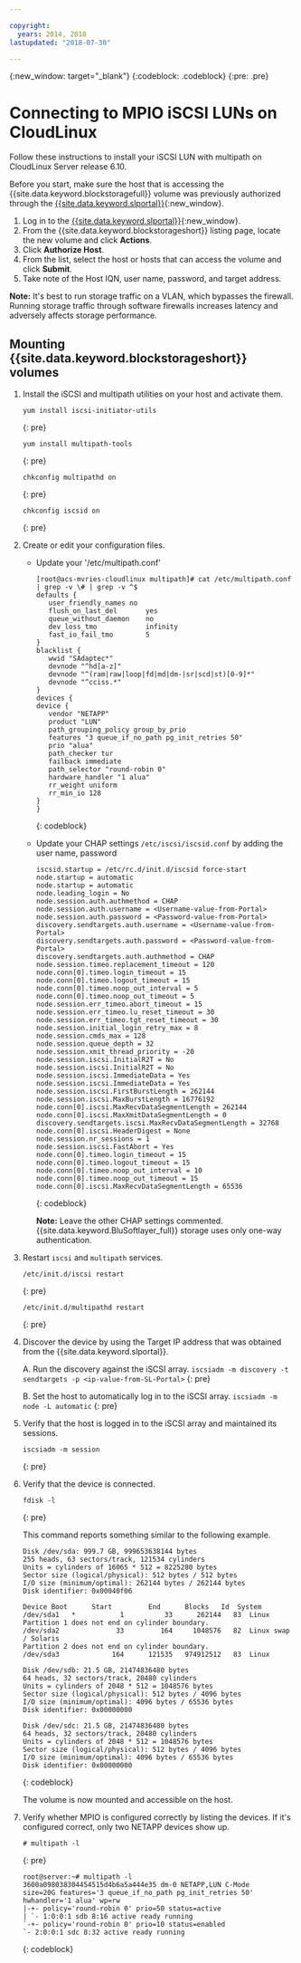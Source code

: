 ```yaml
---

copyright:
  years: 2014, 2018
lastupdated: "2018-07-30"

---
```

{:new_window: target="_blank"}
{:codeblock: .codeblock}
{:pre: .pre}

# Connecting to MPIO iSCSI LUNs on CloudLinux

Follow these instructions to install your iSCSI LUN with multipath on CloudLinux Server release 6.10.

Before you start, make sure the host that is accessing the {{site.data.keyword.blockstoragefull}} volume was previously authorized through the [{{site.data.keyword.slportal}}](https://control.softlayer.com/){:new_window}.

1. Log in to the [{{site.data.keyword.slportal}}](https://control.softlayer.com/){:new_window}.
2. From the {{site.data.keyword.blockstorageshort}} listing page, locate the new volume and click **Actions**.
3. Click **Authorize Host**.
4. From the list, select the host or hosts that can access the volume and click **Submit**.
5. Take note of the Host IQN, user name, password, and target address.

**Note:** It's best to run storage traffic on a VLAN, which bypasses the firewall. Running storage traffic through software firewalls increases latency and adversely affects storage performance.

## Mounting {{site.data.keyword.blockstorageshort}} volumes

1. Install the iSCSI and multipath utilities on your host and activate them.
   ```
   yum install iscsi-initiator-utils
   ```
   {: pre}
   
   ```
   yum install multipath-tools
   
   ```
   {: pre}
   
   ```
   chkconfig multipathd on
   ```
   {: pre}
   
   ```
   chkconfig iscsid on
   ```
   {: pre}

2. Create or edit your configuration files.
   - Update your '/etc/multipath.conf'
     ```
     [root@acs-mvries-cloudlinux multipath]# cat /etc/multipath.conf | grep -v \# | grep -v ^$
     defaults {
        user_friendly_names no
        flush_on_last_del       yes
        queue_without_daemon    no
        dev_loss_tmo            infinity
        fast_io_fail_tmo        5
     }
     blacklist {
        wwid "SAdaptec*"
        devnode "^hd[a-z]"
        devnode "^(ram|raw|loop|fd|md|dm-|sr|scd|st)[0-9]*"
        devnode "^cciss.*"
     }
     devices {
     device {
        vendor "NETAPP"
        product "LUN"
        path_grouping_policy group_by_prio
        features "3 queue_if_no_path pg_init_retries 50"
        prio "alua"
        path_checker tur
        failback immediate
        path_selector "round-robin 0"
        hardware_handler "1 alua"
        rr_weight uniform
        rr_min_io 128
     }
     }
     ```
     {: codeblock}

   - Update your CHAP settings `/etc/iscsi/iscsid.conf` by adding the user name, password
   
     ```
     iscsid.startup = /etc/rc.d/init.d/iscsid force-start
     node.startup = automatic
     node.startup = automatic
     node.leading_login = No
     node.session.auth.authmethod = CHAP
     node.session.auth.username = <Username-value-from-Portal>
     node.session.auth.password = <Password-value-from-Portal>
     discovery.sendtargets.auth.username = <Username-value-from-Portal>
     discovery.sendtargets.auth.password = <Password-value-from-Portal>
     discovery.sendtargets.auth.authmethod = CHAP
     node.session.timeo.replacement_timeout = 120
     node.conn[0].timeo.login_timeout = 15
     node.conn[0].timeo.logout_timeout = 15
     node.conn[0].timeo.noop_out_interval = 5
     node.conn[0].timeo.noop_out_timeout = 5
     node.session.err_timeo.abort_timeout = 15
     node.session.err_timeo.lu_reset_timeout = 30
     node.session.err_timeo.tgt_reset_timeout = 30
     node.session.initial_login_retry_max = 8
     node.session.cmds_max = 128
     node.session.queue_depth = 32
     node.session.xmit_thread_priority = -20
     node.session.iscsi.InitialR2T = No
     node.session.iscsi.InitialR2T = No
     node.session.iscsi.ImmediateData = Yes
     node.session.iscsi.ImmediateData = Yes
     node.session.iscsi.FirstBurstLength = 262144
     node.session.iscsi.MaxBurstLength = 16776192
     node.conn[0].iscsi.MaxRecvDataSegmentLength = 262144
     node.conn[0].iscsi.MaxXmitDataSegmentLength = 0
     discovery.sendtargets.iscsi.MaxRecvDataSegmentLength = 32768
     node.conn[0].iscsi.HeaderDigest = None
     node.session.nr_sessions = 1
     node.session.iscsi.FastAbort = Yes
     node.conn[0].timeo.login_timeout = 15
     node.conn[0].timeo.logout_timeout = 15
     node.conn[0].timeo.noop_out_interval = 10
     node.conn[0].timeo.noop_out_timeout = 15
     node.conn[0].iscsi.MaxRecvDataSegmentLength = 65536
     ```
     {: codeblock}
   
     **Note:** Leave the other CHAP settings commented. {{site.data.keyword.BluSoftlayer_full}} storage uses only one-way authentication.


3. Restart `iscsi` and `multipath` services.
   ```
   /etc/init.d/iscsi restart   
   ```
   {: pre}
   
   ```
   /etc/init.d/multipathd restart   
   ```
   {: pre}
 
4. Discover the device by using the Target IP address that was obtained from the {{site.data.keyword.slportal}}.

     A. Run the discovery against the iSCSI array.
        ```
        iscsiadm -m discovery -t sendtargets -p <ip-value-from-SL-Portal>
        ```
        {: pre}

     B. Set the host to automatically log in to the iSCSI array.
        ```
        iscsiadm -m node -L automatic
        ```
        {: pre}

5. Verify that the host is logged in to the iSCSI array and maintained its sessions.
   ```
   iscsiadm -m session
   ```
   {: pre}


6. Verify that the device is connected.
   ```
   fdisk -l 
   ```
   {: pre}
    
   This command reports something similar to the following example.
   
   ```
   Disk /dev/sda: 999.7 GB, 999653638144 bytes
   255 heads, 63 sectors/track, 121534 cylinders
   Units = cylinders of 16065 * 512 = 8225280 bytes
   Sector size (logical/physical): 512 bytes / 512 bytes
   I/O size (minimum/optimal): 262144 bytes / 262144 bytes
   Disk identifier: 0x00040f06

   Device Boot      Start         End      Blocks   Id  System
   /dev/sda1   *           1          33      262144   83  Linux
   Partition 1 does not end on cylinder boundary.
   /dev/sda2              33         164     1048576   82  Linux swap / Solaris
   Partition 2 does not end on cylinder boundary.
   /dev/sda3             164      121535   974912512   83  Linux

   Disk /dev/sdb: 21.5 GB, 21474836480 bytes
   64 heads, 32 sectors/track, 20480 cylinders
   Units = cylinders of 2048 * 512 = 1048576 bytes
   Sector size (logical/physical): 512 bytes / 4096 bytes
   I/O size (minimum/optimal): 4096 bytes / 65536 bytes
   Disk identifier: 0x00000000

   Disk /dev/sdc: 21.5 GB, 21474836480 bytes
   64 heads, 32 sectors/track, 20480 cylinders
   Units = cylinders of 2048 * 512 = 1048576 bytes
   Sector size (logical/physical): 512 bytes / 4096 bytes
   I/O size (minimum/optimal): 4096 bytes / 65536 bytes
   Disk identifier: 0x00000000
   ```
   {: codeblock}
    
   The volume is now mounted and accessible on the host.

7. Verify whether MPIO is configured correctly by listing the devices. If it's configured correct, only two NETAPP devices show up.

   ```
   # multipath -l
   ```
   {: pre}

   ```
   root@server:~# multipath -l
   3600a098038304454515d4b6a5a444e35 dm-0 NETAPP,LUN C-Mode
   size=20G features='3 queue_if_no_path pg_init_retries 50' hwhandler='1 alua' wp=rw
   |-+- policy='round-robin 0' prio=50 status=active
   | `- 1:0:0:1 sdb 8:16 active ready running
   `-+- policy='round-robin 0' prio=10 status=enabled
   `- 2:0:0:1 sdc 8:32 active ready running
   ```
   {: codeblock}
